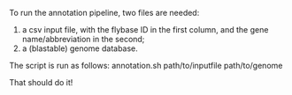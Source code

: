 To run the annotation pipeline, two files are needed:
1. a csv input file, with the flybase ID in the first column, and the gene name/abbreviation in the second;
2. a (blastable) genome database.

The script is run as follows:
annotation.sh path/to/inputfile path/to/genome

That should do it!
